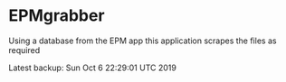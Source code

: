 # EPMgrabber
Using a database from the EPM app this application scrapes the files as required


Latest backup: Sun Oct 6 22:29:01 UTC 2019
